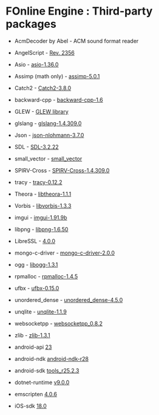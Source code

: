 # FOnline Engine : Third-party packages

* AcmDecoder by Abel - ACM sound format reader
* AngelScript - [Rev. 2356](https://github.com/anjo76/angelscript)
* Asio - [asio-1.36.0](https://github.com/chriskohlhoff/asio)
* Assimp (math only) - [assimp-5.0.1](https://github.com/assimp/assimp)
* Catch2 - [Catch2-3.8.0](https://github.com/catchorg/Catch2)
* backward-cpp - [backward-cpp-1.6](https://github.com/bombela/backward-cpp)
* GLEW - [GLEW library](http://glew.sourceforge.net)
* glslang - [glslang-1.4.309.0](https://github.com/KhronosGroup/glslang)
* Json - [json-nlohmann-3.7.0](https://github.com/azadkuh/nlohmann_json_release)
* SDL - [SDL-3.2.22](https://github.com/libsdl-org/SDL)
* small_vector - [small_vector](https://github.com/gharveymn/small_vector)
* SPIRV-Cross - [SPIRV-Cross-1.4.309.0](https://github.com/KhronosGroup/SPIRV-Cross)
* tracy - [tracy-0.12.2](https://github.com/wolfpld/tracy)
* Theora - [libtheora-1.1.1](https://www.theora.org)
* Vorbis - [libvorbis-1.3.3](https://xiph.org/vorbis)
* imgui - [imgui-1.91.9b](https://github.com/ocornut/imgui)
* libpng - [libpng-1.6.50](https://github.com/pnggroup/libpng)
* LibreSSL - [4.0.0](https://www.libressl.org)
* mongo-c-driver - [mongo-c-driver-2.0.0](https://github.com/mongodb/mongo-c-driver)
* ogg - [libogg-1.3.1](https://xiph.org/ogg)
* rpmalloc - [rpmalloc-1.4.5](https://github.com/mjansson/rpmalloc)
* ufbx - [ufbx-0.15.0](https://github.com/ufbx/ufbx)
* unordered_dense - [unordered_dense-4.5.0](https://github.com/martinus/unordered_dense)
* unqlite - [unqlite-1.1.9](https://unqlite.org)
* websocketpp - [websocketpp_0.8.2](https://github.com/zaphoyd/websocketpp)
* zlib - [zlib-1.3.1](https://www.zlib.net)

* android-api [23](https://developer.android.com/tools/releases/platforms)
* android-ndk [android-ndk-r28](https://developer.android.com/ndk)
* android-sdk [tools_r25.2.3](https://developer.android.com/tools/releases/platform-tools)
* dotnet-runtime [v9.0.0](https://github.com/dotnet/runtime)
* emscripten [4.0.6](https://github.com/emscripten-core/emscripten)
* iOS-sdk [18.0](https://developer.apple.com/ios)
